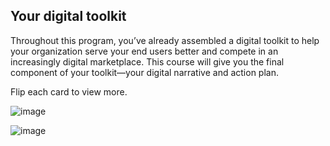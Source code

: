 ## Your digital toolkit

Throughout this program, you’ve already assembled a digital toolkit to help your organization serve your end users better and compete in an increasingly digital marketplace. This course will give you the final component of your toolkit—your digital narrative and action plan.

Flip each card to view more.

![image](https://github.com/adeleke123/Mckinsey-Forward-Program/assets/51156057/0c2ec04a-718f-4088-bd9a-54a8c35988a8)

![image](https://github.com/adeleke123/Mckinsey-Forward-Program/assets/51156057/6dbc7207-a840-410f-a568-ddb7165d329a)




